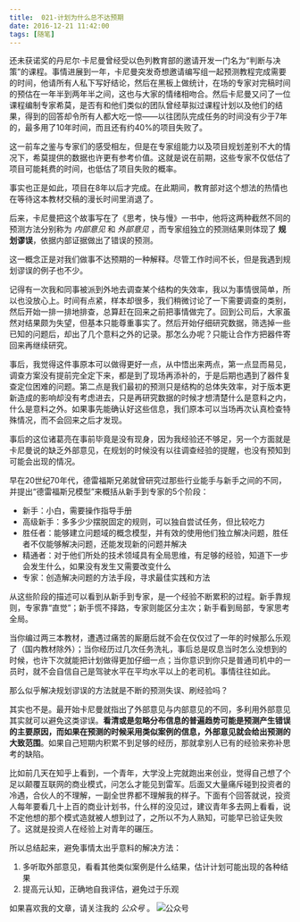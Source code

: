 ```yaml
---
title:  021-计划为什么总不达预期
date: 2016-12-21 11:42:00
tags: [随笔]
---
```


还未获诺奖的丹尼尔·卡尼曼曾经受以色列教育部的邀请开发一门名为“判断与决策”的课程。事情进展到一年，卡尼曼突发奇想邀请编写组一起预测教程完成需要的时间，他请所有人私下写好结论，然后在黑板上做统计，在场的专家对完稿时间的预估在一年半到两年半之间，这也与大家的情绪相吻合。然后卡尼曼又问了一位课程编制专家希莫，是否有和他们类似的团队曾经草拟过课程计划以及他们的结果，得到的回答却令所有人都大吃一惊——以往团队完成任务的时间没有少于7年的，最多用了10年时间，而且还有约40%的项目失败了。

这一前车之鉴与专家们的感受相左，但是在专家组能力以及项目规划差别不大的情况下，希莫提供的数据也许更有参考价值。这就是说在前期，这些专家不仅低估了项目可能耗费的时间，也低估了项目失败的概率。

事实也正是如此，项目在8年以后才完成。在此期间，教育部对这个想法的热情也在等待这本教材交稿的漫长时间里消退了。

后来，卡尼曼把这个故事写在了《思考，快与慢》一书中，他将这两种截然不同的预测方法分别称为 *内部意见* 和 *外部意见* ，而专家组独立的预测结果则体现了 **规划谬误**，依据内部证据做出了错误的预测。

这一概念正是对我们做事不达预期的一种解释。尽管工作时间不长，但是我遇到规划谬误的例子也不少。

记得有一次我和同事被派到外地去调查某个结构的失效率，我以为事情很简单，所以也没放心上。时间有点紧，样本却很多，我们稍微讨论了一下需要调查的类别，然后开始一排一排地排查，总算赶在回来之前把事情做完了。回到公司后，大家虽然对结果颇为失望，但基本只能尊重事实了。然后开始仔细研究数据，筛选掉一些已知的问题后，却出了几个意料之外的记录。那怎么办呢？只能让合作方把器件寄回来再继续研究。

事后，我觉得这件事原本可以做得更好一点，从中悟出来两点，第一点显而易见，调查方案没有提前完全定下来，都是到了现场再添补的，于是后期也遇到了器件复查定位困难的问题。第二点是我们最初的预测只是结构的总体失效率，对于版本更新造成的影响却没有考虑进去，只是再研究数据的时候才想清楚什么是意料之内，什么是意料之外。如果事先能确认好这些信息，我们原本可以当场再次认真检查特殊情况，而不会回来之后才发现。

事后的这位诸葛亮在事前毕竟是没有现身，因为我经验还不够足，另一个方面就是卡尼曼说的缺乏外部意见，在规划的时候没有以往调查经验的提醒，也没有预知到可能会出现的情况。

早在20世纪70年代，德雷福斯兄弟就曾研究过那些行业能手与新手之间的不同，并提出“德雷福斯兄模型”来概括从新手到专家的5个阶段：

- 新手：小白，需要操作指导手册
- 高级新手：多多少少摆脱固定的规则，可以独自尝试任务，但比较吃力
- 胜任者：能够建立问题域的概念模型，并有效的使用他们独立解决问题，胜任者不仅能够解决问题，还能发现新的问题并解决
- 精通者：对于他们所处的技术领域具有全局思维，有足够的经验，知道下一步会发生什么，如果没有发生又需要改变什么
- 专家：创造解决问题的方法手段，寻求最佳实践和方法

从这些阶段的描述可以看到从新手到专家，是一个经验不断累积的过程。新手靠规则，专家靠“直觉”；新手慌不择路，专家则能区分主次；新手看到局部，专家思考全局。

当你编过两三本教材，遭遇过痛苦的厮磨后就不会在仅仅过了一年的时候那么乐观了（国内教材除外）；当你经历过几次任务洗礼，事后总是叹息当时怎么没想到的时候，也许下次就能把计划做得更加仔细一点；当你意识到你只是普通司机中的一员时，就不会自信自己是驾驶水平在平均水平以上的老司机。事情往往如此。

那么似乎解决规划谬误的方法就是不断的预测失误、刷经验吗？

其实也不是。最开始卡尼曼就指出了外部意见与内部意见的不同，多利用外部意见其实就可以避免这类谬误。**看清或是忽略分布信息的普遍趋势可能是预测产生错误的主要原因，而如果在预测的时候采用类似案例的信息，外部意见就会给出预测的大致范围**。如果自己短期内积累不到足够的经历，那就拿别人已有的经验来弥补思考的缺陷。

比如前几天在知乎上看到，一个青年，大学没上完就跑出来创业，觉得自己想了个足以颠覆互联网的商业模式，问怎么才能见到雷军。后面又大量痛斥碰到投资者的冷遇，合伙人的不理解，一副全世界都不理解我的样子。下面有个回答就说，投资人每年要看几十上百的商业计划书，什么样的没见过，建议青年多去网上看看，说不定他想的那个模式造就被人想到过了，之所以不为人熟知，可能早已验证失败了。这就是投资人在经验上对青年的碾压。

所以总结起来，避免事情太出乎意料的解决方法：
1. 多听取外部意见，看看其他类似案例是什么结果，估计计划可能出现的各种结果
2. 提高元认知，正确地自我评估，避免过于乐观

如果喜欢我的文章，请关注我的 *公众号* 。
![公众号](http://ofjzymouj.bkt.clouddn.com/16-10-24/1552231.jpg)
